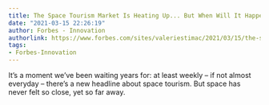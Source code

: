 ```yaml
---
title: The Space Tourism Market Is Heating Up... But When Will It Happen?
date: "2021-03-15 22:26:19"
author: Forbes - Innovation
authorlink: https://www.forbes.com/sites/valeriestimac/2021/03/15/the-space-tourism-market-is-heating-up-but-when-will-it-happen/
tags:
- Forbes-Innovation
---
```

It’s a moment we’ve been waiting years for: at least weekly – if not almost everyday – there’s a new headline about space tourism. But space has never felt so close, yet so far away.